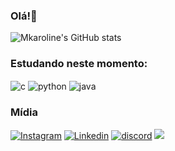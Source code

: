 ### Olá!👋



 ![Mkaroline's GitHub stats](https://github-readme-stats.vercel.app/api?username=Mkaroline&show_icons=true&theme=radical)

###  Estudando neste momento:

<div style="display: inline_block">
<img align="center" alt="c" src="https://img.shields.io/badge/C-00599C?style=for-the-badge&logo=c&logoColor=white" />
<img align="center" alt="python" src="https://img.shields.io/badge/Python-14354C?style=for-the-badge&logo=python&logoColor=white" />
<img align="center" alt="java" src="https://img.shields.io/badge/Java-ED8B00?style=for-the-badge&logo=openjdk&logoColor=white" />
</div>

###  Mídia

 [![Instagram](https://img.shields.io/badge/Instagram-E4405F?style=for-the-badge&logo=instagram&logoColor=white)](https://www.instagram.com/maria_karoline_17/)
 [![Linkedin](https://img.shields.io/badge/LinkedIn-0077B5?style=for-the-badge&logo=linkedin&logoColor=white)](https://www.linkedin.com/in/maria-karoline-815805237/)
 [![discord](https://img.shields.io/badge/Discord-7289DA?style=for-the-badge&logo=discord&logoColor=white)]()
 <a href= "mailto:mariakarolineminodemourao@gmailcom"><img src="https://img.shields.io/badge/-Gmail-%23333?style=for-the-badge&logo=gmail&logoColor=white " target="_blank"></a>
